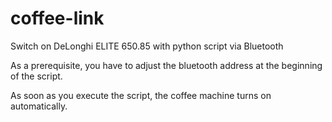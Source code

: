 # coffee-link
Switch on DeLonghi ELITE 650.85 with python script via Bluetooth

As a prerequisite, you have to adjust the bluetooth address at the beginning of the script.

As soon as you execute the script, the coffee machine turns on automatically.
